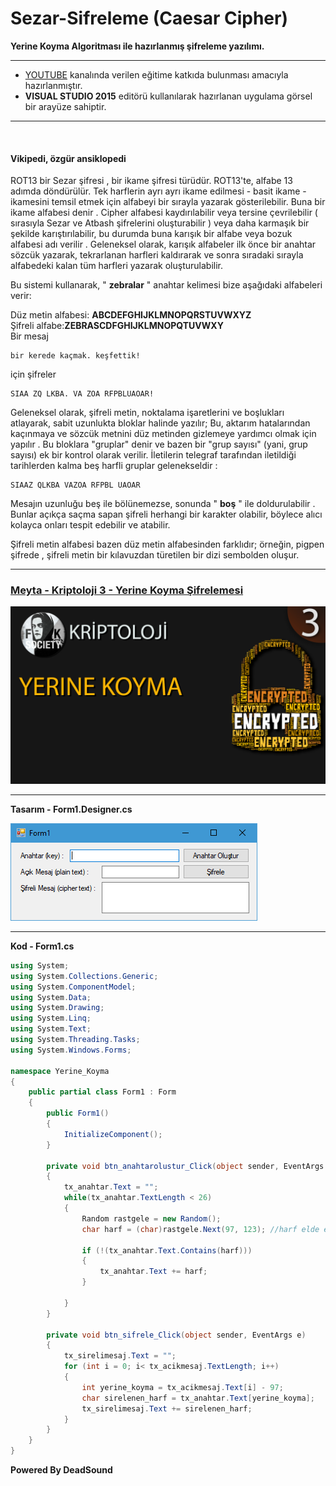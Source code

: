 # Sezar-Sifreleme (Caesar Cipher)
**Yerine Koyma Algoritması ile hazırlanmış şifreleme yazılımı.**

------------



- [YOUTUBE](https://www.youtube.com/channel/UCltJlvbcFATfBm0qHttpZNg?view_as=subscriber "YOUTUBE") kanalında verilen eğitime katkıda bulunması amacıyla hazırlanmıştır.
- **VISUAL STUDIO 2015** editörü kullanılarak hazırlanan uygulama görsel bir arayüze sahiptir.


------------
<br>

#### Vikipedi, özgür ansiklopedi


ROT13 bir Sezar şifresi , bir ikame şifresi türüdür. ROT13'te, alfabe 13 adımda döndürülür.
Tek harflerin ayrı ayrı ikame edilmesi - basit ikame - ikamesini temsil etmek için alfabeyi bir sırayla yazarak gösterilebilir. Buna bir ikame alfabesi denir . Cipher alfabesi kaydırılabilir veya tersine çevrilebilir ( sırasıyla Sezar ve Atbash şifrelerini oluşturabilir ) veya daha karmaşık bir şekilde karıştırılabilir, bu durumda buna karışık bir alfabe veya bozuk alfabesi adı verilir . Geleneksel olarak, karışık alfabeler ilk önce bir anahtar sözcük yazarak, tekrarlanan harfleri kaldırarak ve sonra sıradaki sırayla alfabedeki kalan tüm harfleri yazarak oluşturulabilir.

Bu sistemi kullanarak, " **zebralar** " anahtar kelimesi bize aşağıdaki alfabeleri verir:

Düz metin alfabesi:	**ABCDEFGHIJKLMNOPQRSTUVWXYZ**<br>
Şifreli alfabe:**ZEBRASCDFGHIJKLMNOPQTUVWXY**<br>
Bir mesaj

    bir kerede kaçmak. keşfettik!

için şifreler

    SIAA ZQ LKBA. VA ZOA RFPBLUAOAR!
Geleneksel olarak, şifreli metin, noktalama işaretlerini ve boşlukları atlayarak, sabit uzunlukta bloklar halinde yazılır; Bu, aktarım hatalarından kaçınmaya ve sözcük metnini düz metinden gizlemeye yardımcı olmak için yapılır . Bu bloklara "gruplar" denir ve bazen bir "grup sayısı" (yani, grup sayısı) ek bir kontrol olarak verilir. İletilerin telegraf tarafından iletildiği tarihlerden kalma beş harfli gruplar gelenekseldir :

    SIAAZ QLKBA VAZOA RFPBL UAOAR
Mesajın uzunluğu beş ile bölünemezse, sonunda " **boş** " ile doldurulabilir . Bunlar açıkça saçma sapan şifreli herhangi bir karakter olabilir, böylece alıcı kolayca onları tespit edebilir ve atabilir.

Şifreli metin alfabesi bazen düz metin alfabesinden farklıdır; örneğin, pigpen şifrede , şifreli metin bir kılavuzdan türetilen bir dizi sembolden oluşur.


------------
### [Meyta - Kriptoloji 3 - Yerine Koyma Şifrelemesi](https://www.youtube.com/watch?v=nZwcoATMVdo "Kriptoloji 2 - Sezar Şifreleme")
![Meyta - Kriptoloji 2 - Sezar Şifreleme](https://github.com/serdaraltin/Substitution-Cipher/blob/master/Yerine%20Koyma/bin/Debug/On-Izleme.jpg)

------------

**Tasarım - Form1.Designer.cs**

![Form1](https://github.com/serdaraltin/Substitution-Cipher/blob/master/Yerine%20Koyma/bin/Debug/ScreenShot.PNG)

------------



**Kod - Form1.cs**

```csharp
using System;
using System.Collections.Generic;
using System.ComponentModel;
using System.Data;
using System.Drawing;
using System.Linq;
using System.Text;
using System.Threading.Tasks;
using System.Windows.Forms;

namespace Yerine_Koyma
{
    public partial class Form1 : Form
    {
        public Form1()
        {
            InitializeComponent();
        }

        private void btn_anahtarolustur_Click(object sender, EventArgs e)
        {
            tx_anahtar.Text = "";
            while(tx_anahtar.TextLength < 26)
            {
                Random rastgele = new Random();
                char harf = (char)rastgele.Next(97, 123); //harf elde etme

                if (!(tx_anahtar.Text.Contains(harf)))
                {
                    tx_anahtar.Text += harf;
                }

            }
        }

        private void btn_sifrele_Click(object sender, EventArgs e)
        {
            tx_sirelimesaj.Text = "";
            for (int i = 0; i< tx_acikmesaj.TextLength; i++)
            {
                int yerine_koyma = tx_acikmesaj.Text[i] - 97;
                char sirelenen_harf = tx_anahtar.Text[yerine_koyma];
                tx_sirelimesaj.Text += sirelenen_harf;
            }
        }
    }
}
```

**Powered By DeadSound**
